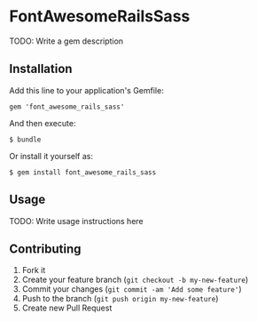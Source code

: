 # FontAwesomeRailsSass

TODO: Write a gem description

## Installation

Add this line to your application's Gemfile:

    gem 'font_awesome_rails_sass'

And then execute:

    $ bundle

Or install it yourself as:

    $ gem install font_awesome_rails_sass

## Usage

TODO: Write usage instructions here

## Contributing

1. Fork it
2. Create your feature branch (`git checkout -b my-new-feature`)
3. Commit your changes (`git commit -am 'Add some feature'`)
4. Push to the branch (`git push origin my-new-feature`)
5. Create new Pull Request
